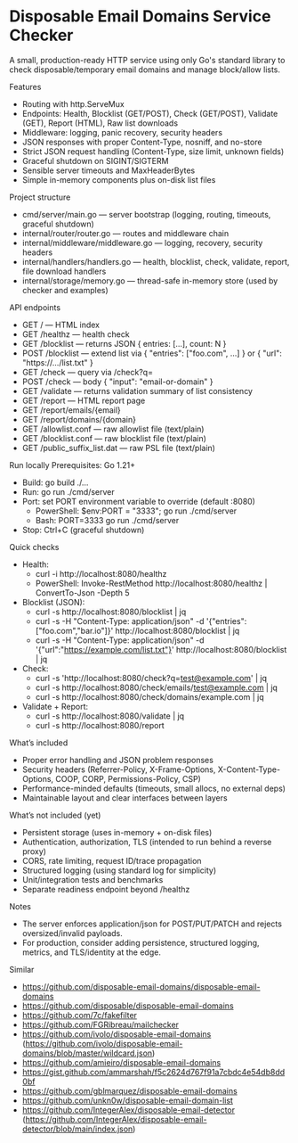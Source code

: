 # Disposable Email Domains Service Checker

A small, production-ready HTTP service using only Go's standard library to check disposable/temporary email domains and manage block/allow lists.

Features
- Routing with http.ServeMux
- Endpoints: Health, Blocklist (GET/POST), Check (GET/POST), Validate (GET), Report (HTML), Raw list downloads
- Middleware: logging, panic recovery, security headers
- JSON responses with proper Content-Type, nosniff, and no-store
- Strict JSON request handling (Content-Type, size limit, unknown fields)
- Graceful shutdown on SIGINT/SIGTERM
- Sensible server timeouts and MaxHeaderBytes
- Simple in-memory components plus on-disk list files

Project structure
- cmd/server/main.go — server bootstrap (logging, routing, timeouts, graceful shutdown)
- internal/router/router.go — routes and middleware chain
- internal/middleware/middleware.go — logging, recovery, security headers
- internal/handlers/handlers.go — health, blocklist, check, validate, report, file download handlers
- internal/storage/memory.go — thread-safe in-memory store (used by checker and examples)

API endpoints
- GET  /            — HTML index
- GET  /healthz     — health check
- GET  /blocklist   — returns JSON { entries: [...], count: N }
- POST /blocklist   — extend list via { "entries": ["foo.com", ...] } or { "url": "https://.../list.txt" }
- GET  /check       — query via /check?q=<email-or-domain>
- POST /check       — body { "input": "email-or-domain" }
- GET  /validate    — returns validation summary of list consistency
- GET  /report      — HTML report page
- GET  /report/emails/{email}
- GET  /report/domains/{domain}
- GET  /allowlist.conf            — raw allowlist file (text/plain)
- GET  /blocklist.conf            — raw blocklist file (text/plain)
- GET  /public_suffix_list.dat    — raw PSL file (text/plain)

Run locally
Prerequisites: Go 1.21+

- Build: go build ./...
- Run:   go run ./cmd/server
- Port:  set PORT environment variable to override (default :8080)
  - PowerShell: $env:PORT = "3333"; go run ./cmd/server
  - Bash:       PORT=3333 go run ./cmd/server
- Stop:  Ctrl+C (graceful shutdown)

Quick checks
- Health:
  - curl -i http://localhost:8080/healthz
  - PowerShell: Invoke-RestMethod http://localhost:8080/healthz | ConvertTo-Json -Depth 5
- Blocklist (JSON):
  - curl -s http://localhost:8080/blocklist | jq
  - curl -s -H "Content-Type: application/json" -d '{"entries":["foo.com","bar.io"]}' http://localhost:8080/blocklist | jq
  - curl -s -H "Content-Type: application/json" -d '{"url":"https://example.com/list.txt"}' http://localhost:8080/blocklist | jq
- Check:
  - curl -s 'http://localhost:8080/check?q=test@example.com' | jq
  - curl -s http://localhost:8080/check/emails/test@example.com | jq
  - curl -s http://localhost:8080/check/domains/example.com | jq
- Validate + Report:
  - curl -s http://localhost:8080/validate | jq
  - curl -s http://localhost:8080/report

What’s included
- Proper error handling and JSON problem responses
- Security headers (Referrer-Policy, X-Frame-Options, X-Content-Type-Options, COOP, CORP, Permissions-Policy, CSP)
- Performance-minded defaults (timeouts, small allocs, no external deps)
- Maintainable layout and clear interfaces between layers

What’s not included (yet)
- Persistent storage (uses in-memory + on-disk files)
- Authentication, authorization, TLS (intended to run behind a reverse proxy)
- CORS, rate limiting, request ID/trace propagation
- Structured logging (using standard log for simplicity)
- Unit/integration tests and benchmarks
- Separate readiness endpoint beyond /healthz

Notes
- The server enforces application/json for POST/PUT/PATCH and rejects oversized/invalid payloads.
- For production, consider adding persistence, structured logging, metrics, and TLS/identity at the edge.

Similar
- https://github.com/disposable-email-domains/disposable-email-domains
- https://github.com/disposable/disposable-email-domains
- https://github.com/7c/fakefilter
- https://github.com/FGRibreau/mailchecker
- https://github.com/ivolo/disposable-email-domains (https://github.com/ivolo/disposable-email-domains/blob/master/wildcard.json)
- https://github.com/amieiro/disposable-email-domains
- https://gist.github.com/ammarshah/f5c2624d767f91a7cbdc4e54db8dd0bf
- https://github.com/gblmarquez/disposable-email-domains
- https://github.com/unkn0w/disposable-email-domain-list
- https://github.com/IntegerAlex/disposable-email-detector (https://github.com/IntegerAlex/disposable-email-detector/blob/main/index.json)
